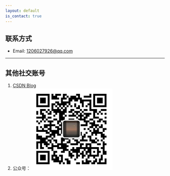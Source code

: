 ```yaml
---
layout: default
is_contact: true
---
```


## 联系方式

* Email: [1206027926@qq.com](mailto:[1206027926@qq.com)

---

## 其他社交账号



1. [CSDN Blog](https://blog.csdn.net/ice_night)
2. 公众号：<img class="img" src="./imgs/ewm.jpg">

